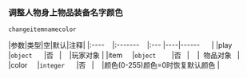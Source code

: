 ### 调整人物身上物品装备名字颜色
`changeitemnamecolor`

|参数|类型|空|默认|注释|
|:----    |:-------    |:--- |----|------      |
|play     |`object`      |否   |    |玩家对象 |
|item     |`object`        |否   |    |  物品对象   |
|color     |`integer`      |否   |    |颜色(0-255)颜色=0时恢复默认颜色 |

